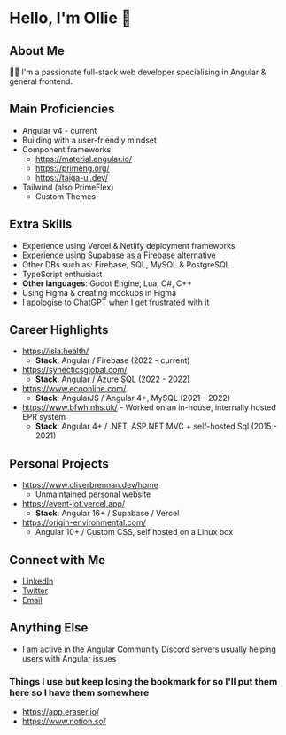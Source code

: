 # Hello, I'm Ollie 👋

## About Me
👨‍💻 I'm a passionate full-stack web developer specialising in Angular & general frontend.

## Main Proficiencies
- Angular v4 - current
- Building with a user-friendly mindset
- Component frameworks
  - https://material.angular.io/
  - https://primeng.org/
  - https://taiga-ui.dev/
- Tailwind (also PrimeFlex)
  - Custom Themes

## Extra Skills
- Experience using Vercel & Netlify deployment frameworks
- Experience using Supabase as a Firebase alternative
- Other DBs such as: Firebase, SQL, MySQL & PostgreSQL
- TypeScript enthusiast
- **Other languages**: Godot Engine, Lua, C#, C++
- Using Figma & creating mockups in Figma
- I apologise to ChatGPT when I get frustrated with it

## Career Highlights
- https://isla.health/
  - **Stack**: Angular / Firebase (2022 - current)
- https://synecticsglobal.com/
  - **Stack**: Angular / Azure SQL (2022 - 2022)
- https://www.ecoonline.com/
  - **Stack**: AngularJS / Angular 4+, MySQL (2021 - 2022)
- https://www.bfwh.nhs.uk/ - Worked on an in-house, internally hosted EPR system
  - **Stack**: Angular 4+ / .NET, ASP.NET MVC + self-hosted Sql (2015 - 2021)

## Personal Projects
- https://www.oliverbrennan.dev/home
  - Unmaintained personal website
- https://event-jot.vercel.app/
  - **Stack**: Angular 16+ / Supabase / Vercel
- https://origin-environmental.com/
  - Angular 10+ / Custom CSS, self hosted on a Linux box

## Connect with Me
- [LinkedIn](https://www.linkedin.com/in/oliver-brennan-414059134/)
- [Twitter](https://twitter.com/olliebrennan_)
- [Email](mailto:oliverbrennan05@gmail.com)

## Anything Else
- I am active in the Angular Community Discord servers usually helping users with Angular issues

### Things I use but keep losing the bookmark for so I'll put them here so I have them somewhere
- https://app.eraser.io/
- https://www.notion.so/


